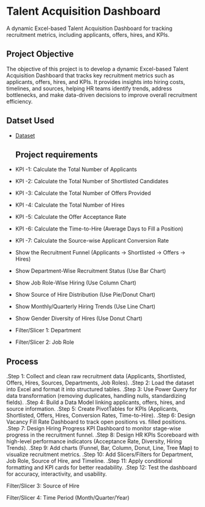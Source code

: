 # Talent Acquisition Dashboard
A dynamic Excel-based Talent Acquisition Dashboard for tracking recruitment metrics, including applicants, offers, hires, and KPIs.
## Project Objective
The objective of this project is to develop a dynamic Excel-based Talent Acquisition Dashboard that tracks key recruitment metrics such as applicants, offers, hires, and KPIs. It provides insights into hiring costs, timelines, and sources, helping HR teams identify trends, address bottlenecks, and make data-driven decisions to improve overall recruitment efficiency.
## Datset Used
- [Dataset](https://github.com/redwan011235/Excel-Project/blob/main/Dataset.xlsx)
  ## Project requirements
- KPI -1: Calculate the Total Number of Applicants

- KPI -2: Calculate the Total Number of Shortlisted Candidates

- KPI -3: Calculate the Total Number of Offers Provided

- KPI -4: Calculate the Total Number of Hires

- KPI -5: Calculate the Offer Acceptance Rate

- KPI -6: Calculate the Time-to-Hire (Average Days to Fill a Position)

- KPI -7: Calculate the Source-wise Applicant Conversion Rate

- Show the Recruitment Funnel (Applicants → Shortlisted → Offers → Hires)

- Show Department-Wise Recruitment Status (Use Bar Chart)

- Show Job Role-Wise Hiring (Use Column Chart)

- Show Source of Hire Distribution (Use Pie/Donut Chart)

- Show Monthly/Quarterly Hiring Trends (Use Line Chart)

- Show Gender Diversity of Hires (Use Donut Chart)

- Filter/Slicer 1: Department

- Filter/Slicer 2: Job Role

## Process
.Step 1: Collect and clean raw recruitment data (Applicants, Shortlisted, Offers, Hires, Sources, Departments, Job Roles).
.Step 2: Load the dataset into Excel and format it into structured tables.
.Step 3: Use Power Query for data transformation (removing duplicates, handling nulls, standardizing fields).
.Step 4: Build a Data Model linking applicants, offers, hires, and source information.
.Step 5: Create PivotTables for KPIs (Applicants, Shortlisted, Offers, Hires, Conversion Rates, Time-to-Hire).
.Step 6: Design Vacancy Fill Rate Dashboard to track open positions vs. filled positions.
.Step 7: Design Hiring Progress KPI Dashboard to monitor stage-wise progress in the recruitment funnel.
.Step 8: Design HR KPIs Scoreboard with high-level performance indicators (Acceptance Rate, Diversity, Hiring Trends).
.Step 9: Add charts (Funnel, Bar, Column, Donut, Line, Tree Map) to visualize recruitment metrics.
.Step 10: Add Slicers/Filters for Department, Job Role, Source of Hire, and Timeline.
.Step 11: Apply conditional formatting and KPI cards for better readability.
.Step 12: Test the dashboard for accuracy, interactivity, and usability.

Filter/Slicer 3: Source of Hire

Filter/Slicer 4: Time Period (Month/Quarter/Year)
